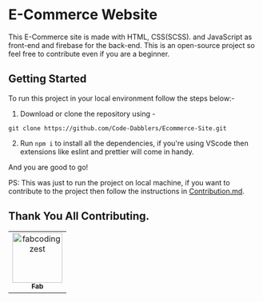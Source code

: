 # E-Commerce Website

This E-Commerce site is made with HTML, CSS(SCSS). and JavaScript as front-end and firebase for the back-end. This is an open-source project so feel free to contribute even if you are a beginner.

## Getting Started

To run this project in your local environment follow the steps below:-

1. Download or clone the repository using - 

`git clone https://github.com/Code-Dabblers/Ecommerce-Site.git`

2. Run `npm i` to install all the dependencies, if you're using VScode then extensions like eslint and prettier will come in handy.

And you are good to go!

PS: This was just to run the project on local machine, if you want to contribute to the project then follow the instructions in [Contribution.md](Contribution.md).


## Thank You All Contributing.

<!-- readme: contributors -start --> 
<table>
<tr>
    <td align="center">
        <a href="https://github.com/fabcodingzest">
            <img src="https://avatars1.githubusercontent.com/u/48706652?v=4" width="100;" alt="fabcodingzest"/>
            <br />
            <sub><b>Fab</b></sub>
        </a>
    </td></tr>
</table>
<!-- readme: contributors -end -->
